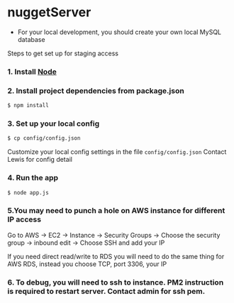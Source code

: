 # nuggetServer

* For your local development, you should create your own local MySQL database



Steps to get set up for staging access

### 1. Install [Node](http://nodejs.org/)

### 2. Install project dependencies from package.json

```sh
$ npm install
```

### 3. Set up your local config

```sh
$ cp config/config.json
```

Customize your local config settings in the file `config/config.json` Contact Lewis for config detail

### 4. Run the app

```sh
$ node app.js
```

### 5.You may need to punch a hole on AWS instance for different IP access

Go to AWS -> EC2 -> Instance -> Security Groups -> Choose the security group -> inbound edit -> Choose SSH and add your IP

If you need direct read/write to RDS you will need to do the same thing for AWS RDS, instead you choose TCP, port 3306, your IP


### 6. To debug, you will need to ssh to instance. PM2 instruction is required to restart server. Contact admin for ssh pem.
